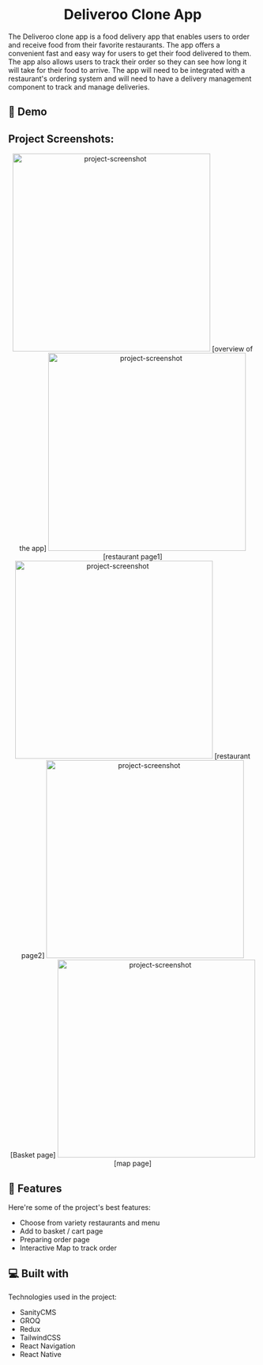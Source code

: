<h1 align="center" id="title">Deliveroo Clone App</h1>

<p id="description">The Deliveroo clone app is a food delivery app that enables users to order and receive food from their favorite restaurants. The app offers a convenient fast and easy way for users to get their food delivered to them. The app also allows users to track their order so they can see how long it will take for their food to arrive. The app will need to be integrated with a restaurant's ordering system and will need to have a delivery management component to track and manage deliveries.</p>

<h2>🚀 Demo</h2>

<h2>Project Screenshots:</h2>

<p align= "center">
<img src="https://github.com/lucky-hw-kim/deliveroo_clone/blob/main/docs/overview.gif?raw=true" alt="project-screenshot" width="400" height="auto/">
[overview of the app]

<img src="https://github.com/lucky-hw-kim/deliveroo_clone/blob/main/docs/Simulator%20Screen%20Shot%20-%20iPhone%2013%20Pro%20Max%20-%202022-08-23%20at%2023.13.08.png?raw=true" alt="project-screenshot" width="400" height="auto/">
[restaurant page1]

<img src="https://github.com/lucky-hw-kim/deliveroo_clone/blob/main/docs/Simulator%20Screen%20Shot%20-%20iPhone%2013%20Pro%20Max%20-%202022-08-23%20at%2023.13.17.png?raw=true" alt="project-screenshot" width="400" height="auto/">
[restaurant page2]

<img src="https://github.com/lucky-hw-kim/deliveroo_clone/blob/main/docs/Simulator%20Screen%20Shot%20-%20iPhone%2013%20Pro%20Max%20-%202022-08-23%20at%2023.13.31.png?raw=true" alt="project-screenshot" width="400" height="auto/">
[Basket page]

<img src="https://github.com/lucky-hw-kim/deliveroo_clone/blob/main/docs/Simulator%20Screen%20Shot%20-%20iPhone%2013%20Pro%20Max%20-%202022-08-23%20at%2023.13.44.png?raw=true" alt="project-screenshot" width="400" height="auto/">
[map page]

</p>
  
<h2>🧐 Features</h2>

Here're some of the project's best features:

*   Choose from variety restaurants and menu
*   Add to basket / cart page
*   Preparing order page
*   Interactive Map to track order

  
  
<h2>💻 Built with</h2>

Technologies used in the project:

*   SanityCMS
*   GROQ
*   Redux
*   TailwindCSS
*   React Navigation
*   React Native